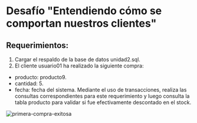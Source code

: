 # Desafío "Entendiendo cómo se comportan nuestros clientes"

## Requerimientos:
1. Cargar el respaldo de la base de datos unidad2.sql.
2. El cliente usuario01 ha realizado la siguiente compra:
  - producto: producto9.
  - cantidad: 5.
  - fecha: fecha del sistema.
Mediante el uso de transacciones, realiza las consultas correspondientes para este
requerimiento y luego consulta la tabla producto para validar si fue efectivamente
descontado en el stock.

![primera-compra-exitosa](https://user-images.githubusercontent.com/98556305/163292594-e6102e8e-86a5-4461-9a8d-cf1610e3f4d4.png)
